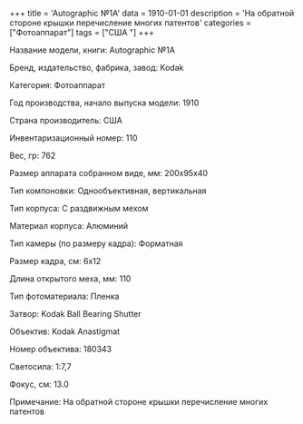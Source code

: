 +++
title = 'Autographic №1А'
data = 1910-01-01
description = 'На обратной стороне крышки перечисление многих патентов'
categories = ["Фотоаппарат"]
tags = ["США "]
+++

Название модели, книги: Autographic №1А

Бренд, издательство, фабрика, завод: Kodak

Категория: Фотоаппарат

Год производства, начало выпуска модели: 1910

Страна производитель: США

Инвентаризационный номер: 110

Вес, гр: 762

Размер аппарата  собранном виде, мм: 200х95х40

Тип компоновки: Однообъективная, вертикальная

Тип корпуса: С раздвижным мехом

Материал корпуса: Алюминий

Тип камеры (по размеру кадра): Форматная

Размер кадра, см: 6х12

Длина открытого меха, мм: 110

Тип фотоматериала: Пленка

Затвор: Kodak Ball Bearing Shutter

Объектив: Kodak Anastigmat

Номер объектива: 180343

Светосила: 1:7,7

Фокус, см: 13.0

Примечание: На обратной стороне крышки перечисление многих патентов

